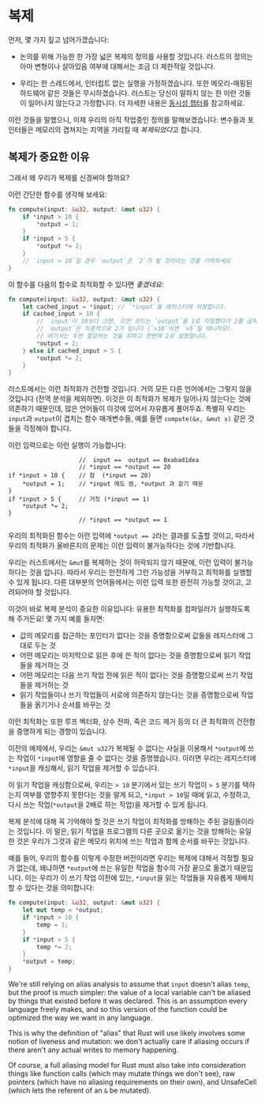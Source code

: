 # 복제

먼저, 몇 가지 짚고 넘어가겠습니다:

* 논의를 위해 가능한 한 가장 넓은 복제의 정의를 사용할 것입니다. 러스트의 정의는 아마 변형이나 살아있음 여부에 대해서는 조금 더 제한적일 것입니다.

* 우리는 한 스레드에서, 인터럽트 없는 실행을 가정하겠습니다. 또한 메모리-매핑된 하드웨어 같은 것들은 무시하겠습니다. 러스트는 당신이 말하지 않는 한 이런 것들이 일어나지 않는다고 가정합니다. 더 자세한 내용은 [동시성 챕터](concurrency.html)를 참고하세요.

이런 것들을 말했으니, 이제 우리의 아직 작업중인 정의를 말해보겠습니다: 변수들과 포인터들은 메모리의 겹쳐지는 지역을 가리킬 때 *복제되었다*고 합니다.

## 복제가 중요한 이유

그래서 왜 우리가 복제를 신경써야 할까요?

이런 간단한 함수를 생각해 보세요:

```rust
fn compute(input: &u32, output: &mut u32) {
    if *input > 10 {
        *output = 1;
    }
    if *input > 5 {
        *output *= 2;
    }
    // `input > 10`일 경우 `output`은 `2`가 될 것이라는 것을 기억하세요
}
```

이 함수를 다음의 함수로 최적화할 수 있다면 *좋겠네요*:

```rust
fn compute(input: &u32, output: &mut u32) {
    let cached_input = *input; // `*input`을 레지스터에 저장합니다.
    if cached_input > 10 {
        // `input`이 10보다 크면, 이전 코드는 `output`을 1로 지정했다가 2를 곱하니, 
        // `output`은 최종적으로 2가 됩니다 (`>10`이면 `>5`일 테니까요).
        // 여기서는 두번 할당하는 것을 피하고 한번에 2로 설정합니다.
        *output = 2;
    } else if cached_input > 5 {
        *output *= 2;
    }
}
```

러스트에서는 이런 최적화가 건전할 것입니다. 거의 모든 다른 언어에서는 그렇지 않을 것입니다 (전역 분석을 제외하면). 이것은 이 최적화가 복제가 일어나지 않는다는 것에 의존하기 때문인데, 많은 언어들이 이것에 있어서 자유롭게 풀어두죠. 
특별히 우리는 `input`과 `output`이 겹치는 함수 매개변수들, 예를 들면 `compute(&x, &mut x)` 같은 것들을 걱정해야 합니다.

이런 입력으로는 이런 실행이 가능합니다:

<!-- ignore: expanded code -->
```rust,ignore
                    //  input ==  output == 0xabad1dea
                    // *input == *output == 20
if *input > 10 {    // 참  (*input == 20)
    *output = 1;    // *input 에도 씀, *output 과 같기 때문
}
if *input > 5 {     // 거짓 (*input == 1)
    *output *= 2;
}
                    // *input == *output == 1
```

우리의 최적화된 함수는 이런 입력에 `*output == 2`라는 결과를 도출할 것이고, 따라서 우리의 최적화가 올바른지의 문제는 이런 입력이 불가능하다는 것에 기반합니다.

우리는 러스트에서는 `&mut`를 복제하는 것이 허락되지 않기 때문에, 이런 입력이 불가능하다는 것을 압니다. 따라서 우리는 안전하게 그런 가능성을 거부하고 최적화를 실행할 수 있게 됩니다. 
다른 대부분의 언어들에서는 이런 입력 또한 완전히 가능할 것이고, 고려되어야 할 것입니다.

이것이 바로 복제 분석이 중요한 이유입니다: 유용한 최적화를 컴파일러가 실행하도록 해 주거든요! 몇 가지 예를 들자면:

* 값의 메모리를 접근하는 포인터가 없다는 것을 증명함으로써 값들을 레지스터에 그대로 두는 것
* 어떤 메모리는 마지막으로 읽은 후에 쓴 적이 없다는 것을 증명함으로써 읽기 작업들을 제거하는 것
* 어떤 메모리는 다음 쓰기 작업 전에 읽은 적이 없다는 것을 증명함으로써 쓰기 작업들을 제거하는 것
* 읽기 작업들이나 쓰기 작업들이 서로에 의존하지 않는다는 것을 증명함으로써 작업들을 옭기거나 순서를 바꾸는 것

이런 최적화는 또한 루프 벡터화, 상수 전파, 죽은 코드 제거 등의 더 큰 최적화의 건전함을 증명하게 되는 경향이 있습니다.

이전의 예제에서, 우리는 `&mut u32`가 복제될 수 없다는 사실을 이용해서 `*output`에 쓰는 작업이 `*input`에 영향을 줄 수 없다는 것을 증명했습니다. 이러면 우리는 레지스터에 `*input`을 캐싱해서, 읽기 작업을 제거할 수 있습니다.

이 읽기 작업을 캐싱함으로써, 우리는 `> 10` 분기에서 있는 쓰기 작업이 `> 5` 분기를 택하는지 여부를 영향주지 못한다는 것을 알게 되고, `*input > 10`일 때에 읽고, 수정하고, 다시 쓰는 작업(`*output`을 2배로 하는 작업)을 제거할 수 있게 됩니다.

복제 분석에 대해 꼭 기억해야 할 것은 쓰기 작업이 최적화를 방해하는 주된 걸림돌이라는 것입니다. 이 말은, 읽기 작업을 프로그램의 다른 곳으로 옮기는 것을 방해하는 유일한 것은 우리가 그것과 같은 메모리 위치에 쓰는 작업과 함께 순서를 바꾸는 것입니다.

예를 들어, 우리의 함수를 이렇게 수정한 버전이라면 우리는 복제에 대해서 걱정할 필요가 없는데, 왜냐하면 `*output`에 쓰는 유일한 작업을 함수의 가장 끝으로 옮겼기 때문입니다. 이는 우리가 이 쓰기 작업 이전에 있는, `*input`을 읽는 작업들을 자유롭게 재배치할 수 있다는 것을 의미합니다:

```rust
fn compute(input: &u32, output: &mut u32) {
    let mut temp = *output;
    if *input > 10 {
        temp = 1;
    }
    if *input > 5 {
        temp *= 2;
    }
    *output = temp;
}
```



We're still relying on alias analysis to assume that `input` doesn't alias
`temp`, but the proof is much simpler: the value of a local variable can't be
aliased by things that existed before it was declared. This is an assumption
every language freely makes, and so this version of the function could be
optimized the way we want in any language.

This is why the definition of "alias" that Rust will use likely involves some
notion of liveness and mutation: we don't actually care if aliasing occurs if
there aren't any actual writes to memory happening.

Of course, a full aliasing model for Rust must also take into consideration things like
function calls (which may mutate things we don't see), raw pointers (which have
no aliasing requirements on their own), and UnsafeCell (which lets the referent
of an `&` be mutated).
